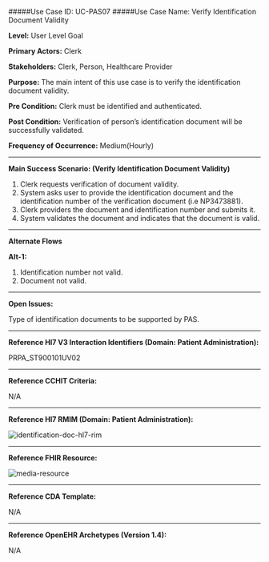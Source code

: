 #####Use Case ID: UC-PAS07
#####Use Case Name: Verify Identification Document Validity

**Level:**                     User Level Goal

**Primary Actors:**            Clerk

**Stakeholders:**              Clerk, Person, Healthcare Provider

**Purpose:**                   The main intent of this use case is to verify the identification document validity.

**Pre Condition:**             Clerk must be identified and authenticated. 

**Post Condition:**            Verification of person’s identification document will be successfully validated.

**Frequency of Occurrence:**   Medium(Hourly)
__________________________________________________________
**Main Success Scenario: (Verify Identification Document Validity)**

1. Clerk requests verification of document validity.
2. System asks user to provide the identification document and the identification number of the verification document (i.e NP3473881).
3. Clerk providers the document and identification number and submits it.
4. System validates the document and indicates that the document is valid.

_______________________________________________________________________________
**Alternate Flows** 

**Alt-1:**

1. Identification number not valid.
2. Document not valid.

________________________________________________________________________
**Open Issues:**

Type of identification documents to be supported by PAS.

________________________________________________________________________
**Reference Hl7 V3 Interaction Identifiers (Domain: Patient Administration):**

PRPA_ST900101UV02
_______________________________________________________________
**Reference CCHIT Criteria:**

N/A

_______________________________________________________________
**Reference Hl7 RMIM (Domain: Patient Administration):**

![identification-doc-hl7-rim](https://f.cloud.github.com/assets/5391320/1288116/88f4e302-3005-11e3-9678-698bcffed122.png)
_______________________________________________________________
**Reference FHIR Resource:**

![media-resource](https://f.cloud.github.com/assets/5391320/1288070/a09a5326-3004-11e3-8ddd-c5631815f517.png)
_______________________________________________________________
**Reference CDA Template:**

N/A
_______________________________________________________________
**Reference OpenEHR Archetypes (Version 1.4):**

N/A










